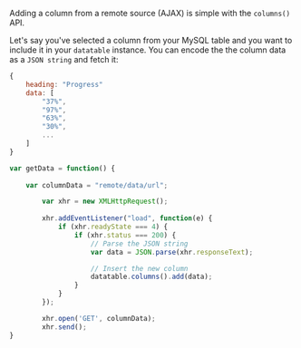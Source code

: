 Adding a column from a remote source (AJAX) is simple with the `columns()` API.

Let's say you've selected a column from your MySQL table and you want to include it in your `datatable` instance. You can encode the the column data as a `JSON string` and fetch it:
```javascript
{
    heading: "Progress"
    data: [
        "37%",
        "97%",
        "63%",
        "30%",
        ...
    ]
}
```


```javascript
var getData = function() {
	
    var columnData = "remote/data/url";

        var xhr = new XMLHttpRequest();	
	
        xhr.addEventListener("load", function(e) {
            if (xhr.readyState === 4) {
                if (xhr.status === 200) {
                    // Parse the JSON string
                    var data = JSON.parse(xhr.responseText);

                    // Insert the new column
                    datatable.columns().add(data);
                }
            }
        });

        xhr.open('GET', columnData);
        xhr.send();
}
```